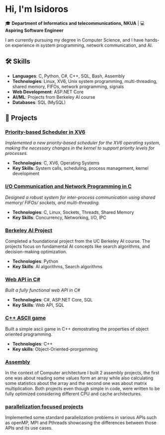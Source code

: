 # Hi, I'm Isidoros 

🎓 **Department of Informatics and telecommunications, NKUA** | 💻 **Aspiring Software Engineer**

I am currently pursuing my degree in Computer Science, and I have hands-on experience in system programming, network communication, and AI. 

## 🛠 Skills

- **Languages**: C, Python, C#, C++, SQL, Bash, Assembly
- **Technologies**: Linux, XV6, Unix system programming, multi-threading, shared memory, FIFOs, network programming, signals
- **Web Development**:  ASP.NET Core
- **AI/ML**: Projects from Berkeley AI course
- **Databases**: SQL (MySQL)

## 🔭 Projects

### [Priority-based Scheduler in XV6](https://github.com/isimrpickle/OS_assignment_2)
*Implemented a new priority-based scheduler for the XV6 operating system, making the necessary changes in the kernel to support priority levels for processes.*

- **Technologies**: C, XV6, Operating Systems
- **Key Skills**: System calls, scheduling, process management, kernel development

### [I/O Communication and Network Programming in C](https://github.com/isimrpickle/system_programming_1)
*Designed a robust system for inter-process communication using shared memory/ FIFOs/ sockets, and multi-threading.*

- **Technologies**: C, Linux, Sockets, Threads, Shared Memory
- **Key Skills**: Concurrency, Networking, I/O, IPC

### [Berkeley AI Project](https://github.com/isimrpickle/Berkeley-pac-man-project-1)
Completed a foundational project from the UC Berkeley AI course. The projects focus on fundamental AI concepts like search algorithms, and decision-making optimization. 

- **Technologies**: Python
- **Key Skills**: AI algorithms, Search algorithms

### [Web API in C#](https://github.com/isimrpickle/WebApi)
*Built a fully functional web API in C#*

- **Technologies**: C#, ASP.NET Core, SQL
- **Key Skills**:  Web API, SQL


### [C++ ASCII game](https://github.com/isimrpickle/WvsV)
Built a simple ascii game in C++ demostrating the properties of object oriented programming. 

- **Technologies**: C++
- **Key skills**: Object-Oriented-prorgamming

### [Assembly](https://github.com/isimrpickle/Optimized_Matrix_Multiplication/tree/main)
In the context of Computer architecture I built 2 assembly projects, the first one was about reading some values form an array while also calculating some statistics about the array and the second one was about matrix multiplication. Both projects even though simple in code, were written to be fully optimized considering different CPU and cache architectures.

### [parallelization focused projects](https://github.com/isimrpickle/Parallel_Systems_Assignment1)

Implemented some standard parallelization problems in various APIs such as openMP, MPI and Pthreads showcasing
the differences between those APIs and its use cases.


  


